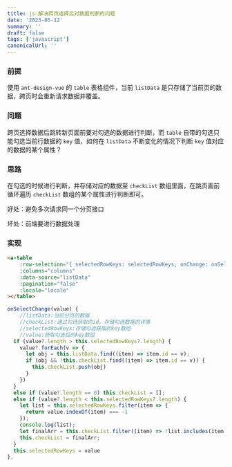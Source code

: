 ```yaml
---
title: js-解决跨页选择后对数据判断的问题
date: '2023-05-12'
summary: ''
draft: false
tags: ['javascript']
canonicalUrl: ''
---
```


### 前提

使用 `ant-design-vue` 的 `table` 表格组件，当前 `listData` 是只存储了当前页的数据，跨页时会重新请求数据并覆盖。

### 问题

跨页选择数据后跳转新页面前要对勾选的数据进行判断，而 `table` 自带的勾选只能勾选当前行数据的 `key` 值，如何在 `listData` 不断变化的情况下判断 `key` 值对应的数据的某个属性？

### 思路

在勾选的时候进行判断，并存储对应的数据至 `checkList` 数组里面，在跳页面前循环遍历 `checkList` 数组的某个属性进行判断即可。

好处：避免多次请求同一个分页接口

坏处：前端要进行数据处理

### 实现

```html
<a-table
    :row-selection="{ selectedRowKeys: selectedRowKeys, onChange: onSelectChange }"
    :columns="columns"
    :data-source="listData"
    :pagination="false"
    :locale="locale"
></table>
```

```js
onSelectChange(value) {
    //listData:当前分页的数据
    //checkList:通过勾选获取的id，存储勾选数据的详情
    //selectedRowKeys:存储勾选获取的key数组
    //value:获取勾选后的key数组
  if (value?.length > this.selectedRowKeys?.length) {
    value?.forEach(v => {
      let obj = this.listData.find((item) => item.id == v);
      if (obj && !this.checkList.find((item) => item.id == v)) {
        this.checkList.push(obj)
      }
    })
  }
  else if (value?.length == 0) this.checkList = [];
  else if (value?.length < this.selectedRowKeys?.length) {
    let list = this.selectedRowKeys.filter(item => {
      return value.indexOf(item) === -1
    });
    console.log(list);
    let finalArr = this.checkList.filter((item) => !list.includes(item.id));
    this.checkList = finalArr;
  }
  this.selectedRowKeys = value
},
```
